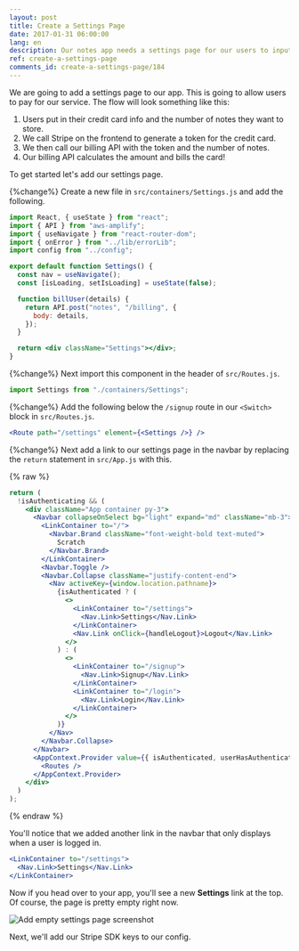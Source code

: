 ```yaml
---
layout: post
title: Create a Settings Page
date: 2017-01-31 06:00:00
lang: en
description: Our notes app needs a settings page for our users to input their credit card details and sign up for a pricing plan.
ref: create-a-settings-page
comments_id: create-a-settings-page/184
---
```


We are going to add a settings page to our app. This is going to allow users to pay for our service. The flow will look something like this:

1. Users put in their credit card info and the number of notes they want to store.
2. We call Stripe on the frontend to generate a token for the credit card.
3. We then call our billing API with the token and the number of notes.
4. Our billing API calculates the amount and bills the card!

To get started let's add our settings page.

{%change%} Create a new file in `src/containers/Settings.js` and add the following.

```jsx
import React, { useState } from "react";
import { API } from "aws-amplify";
import { useNavigate } from "react-router-dom";
import { onError } from "../lib/errorLib";
import config from "../config";

export default function Settings() {
  const nav = useNavigate();
  const [isLoading, setIsLoading] = useState(false);

  function billUser(details) {
    return API.post("notes", "/billing", {
      body: details,
    });
  }

  return <div className="Settings"></div>;
}
```

{%change%} Next import this component in the header of `src/Routes.js`.

```js
import Settings from "./containers/Settings";
```

{%change%} Add the following below the `/signup` route in our `<Switch>` block in `src/Routes.js`.

```jsx
<Route path="/settings" element={<Settings />} />
```

{%change%} Next add a link to our settings page in the navbar by replacing the `return` statement in `src/App.js` with this.

{% raw %}

```jsx
return (
  !isAuthenticating && (
    <div className="App container py-3">
      <Navbar collapseOnSelect bg="light" expand="md" className="mb-3">
        <LinkContainer to="/">
          <Navbar.Brand className="font-weight-bold text-muted">
            Scratch
          </Navbar.Brand>
        </LinkContainer>
        <Navbar.Toggle />
        <Navbar.Collapse className="justify-content-end">
          <Nav activeKey={window.location.pathname}>
            {isAuthenticated ? (
              <>
                <LinkContainer to="/settings">
                  <Nav.Link>Settings</Nav.Link>
                </LinkContainer>
                <Nav.Link onClick={handleLogout}>Logout</Nav.Link>
              </>
            ) : (
              <>
                <LinkContainer to="/signup">
                  <Nav.Link>Signup</Nav.Link>
                </LinkContainer>
                <LinkContainer to="/login">
                  <Nav.Link>Login</Nav.Link>
                </LinkContainer>
              </>
            )}
          </Nav>
        </Navbar.Collapse>
      </Navbar>
      <AppContext.Provider value={{ isAuthenticated, userHasAuthenticated }}>
        <Routes />
      </AppContext.Provider>
    </div>
  )
);
```

{% endraw %}

You'll notice that we added another link in the navbar that only displays when a user is logged in.

```jsx
<LinkContainer to="/settings">
  <Nav.Link>Settings</Nav.Link>
</LinkContainer>
```

Now if you head over to your app, you'll see a new **Settings** link at the top. Of course, the page is pretty empty right now.

![Add empty settings page screenshot](/assets/part2/add-empty-settings-page.png)

Next, we'll add our Stripe SDK keys to our config.
